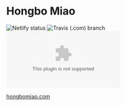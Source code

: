 # Hongbo Miao

![Netlify status](https://img.shields.io/endpoint.svg?url=https%3A%2F%2Fdeveloper.oswaldlabs.com%2Fnetlify-status%2F13c2e544-91b2-4869-9ae1-bc97ff3108a4)
![Travis (.com) branch](https://img.shields.io/travis/com/hongbo-miao/hongbomiao.com/master)
![David](https://img.shields.io/david/hongbo-miao/hongbomiao.com)

[hongbomiao.com](https://hongbomiao.com/)
